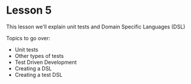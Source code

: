  # Lesson 5
 
This lesson we'll explain unit tests and Domain Specific Languages (DSL)

Topics to go over:
* Unit tests
* Other types of tests
* Test Driven Development
* Creating a DSL 
* Creating a test DSL



